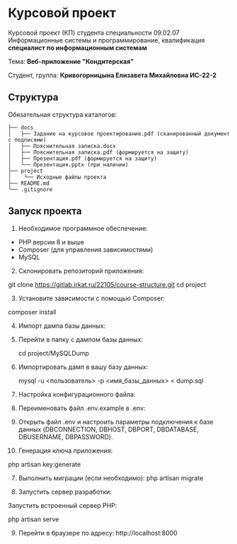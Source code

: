 # Курсовой проект
Курсовой проект (КП) студента специальности 09.02.07 Информационные системы и программирование, квалификация **специалист по информационным системам**

Тема: **Веб-приложение "Кондитерская"**

Студент, группа: **Кривогорницына Елизавета Михайловна ИС-22-2**

## Структура
Обязательная структура каталогов:

```
├── docs
│   ├── Задание на курсовое проектирование.pdf (сканированный документ с подписями)
│   ├── Пояснительная записка.docx
│   ├── Пояснительная записка.pdf (формируется на защиту)
│   ├── Презентация.pdf (формируется на защиту)
│   └── Презентация.pptx (при наличии)
├── project
│    └── Исходные файлы проекта
├── README.md
└── .gitignore
```


## Запуск проекта

1. Необходимое программное обеспечение:

  - PHP версии 8 и выше
  - Composer (для управления зависимостями)
  - MySQL

2. Склонировать репозиторий приложения:

git clone https://gitlab.irkat.ru/22105/course-structure.git
cd project

3. Установите зависимости с помощью Composer:

composer install

4. Импорт дампа базы данных:

1. Перейти в папку с дампом базы данных:
   
   cd project/MySQLDump
   
   
2. Импортировать дамп в вашу базу данных:
   
   mysql -u <пользователь> -p <имя_базы_данных> < dump.sql
   
5. Настройка конфигурационного файла:

1. Переименовать файл .env.example в .env:
     
2. Открыть файл .env и настроить параметры подключения к базе данных (DBCONNECTION, DBHOST, DBPORT, DBDATABASE, DBUSERNAME, DBPASSWORD).

6. Генерация ключа приложения:

php artisan key:generate

7. Выполнить миграции (если необходимо):
php artisan migrate

8. Запустить сервер разработки:

Запустить встроенный сервер PHP:

php artisan serve

9. Перейти в браузере по адресу: http://localhost:8000